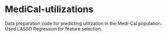 # MediCal-utilizations

Data preparation code for predicting utilization in the Medi-Cal population. Used LASSO Regression for feature selection. 
